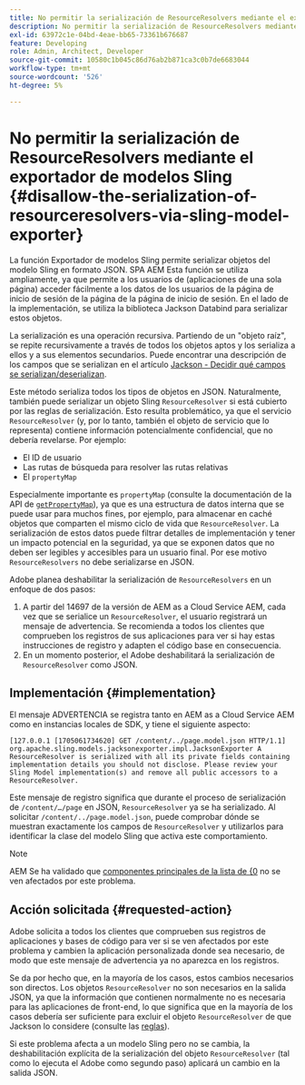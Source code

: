 ```yaml
---
title: No permitir la serialización de ResourceResolvers mediante el exportador de modelos Sling
description: No permitir la serialización de ResourceResolvers mediante el exportador de modelos Sling
exl-id: 63972c1e-04bd-4eae-bb65-73361b676687
feature: Developing
role: Admin, Architect, Developer
source-git-commit: 10580c1b045c86d76ab2b871ca3c0b7de6683044
workflow-type: tm+mt
source-wordcount: '526'
ht-degree: 5%

---
```


# No permitir la serialización de ResourceResolvers mediante el exportador de modelos Sling {#disallow-the-serialization-of-resourceresolvers-via-sling-model-exporter}

La función Exportador de modelos Sling permite serializar objetos del modelo Sling en formato JSON. SPA AEM Esta función se utiliza ampliamente, ya que permite a los usuarios de (aplicaciones de una sola página) acceder fácilmente a los datos de los usuarios de la página de inicio de sesión de la página de la página de inicio de sesión. En el lado de la implementación, se utiliza la biblioteca Jackson Databind para serializar estos objetos.

La serialización es una operación recursiva. Partiendo de un &quot;objeto raíz&quot;, se repite recursivamente a través de todos los objetos aptos y los serializa a ellos y a sus elementos secundarios. Puede encontrar una descripción de los campos que se serializan en el artículo [Jackson - Decidir qué campos se serializan/deserializan](https://www.baeldung.com/jackson-field-serializable-deserializable-or-not).

Este método serializa todos los tipos de objetos en JSON. Naturalmente, también puede serializar un objeto Sling `ResourceResolver` si está cubierto por las reglas de serialización. Esto resulta problemático, ya que el servicio `ResourceResolver` (y, por lo tanto, también el objeto de servicio que lo representa) contiene información potencialmente confidencial, que no debería revelarse. Por ejemplo:

* El ID de usuario
* Las rutas de búsqueda para resolver las rutas relativas
* El `propertyMap`

Especialmente importante es `propertyMap` (consulte la documentación de la API de [`getPropertyMap`](https://sling.apache.org/apidocs/sling12/org/apache/sling/api/resource/ResourceResolver.html#getPropertyMap--)), ya que es una estructura de datos interna que se puede usar para muchos fines, por ejemplo, para almacenar en caché objetos que comparten el mismo ciclo de vida que `ResourceResolver`. La serialización de estos datos puede filtrar detalles de implementación y tener un impacto potencial en la seguridad, ya que se exponen datos que no deben ser legibles y accesibles para un usuario final. Por ese motivo `ResourceResolvers` no debe serializarse en JSON.

Adobe planea deshabilitar la serialización de `ResourceResolvers` en un enfoque de dos pasos:

1. A partir del 14697 de la versión de AEM as a Cloud Service AEM, cada vez que se serialice un `ResourceResolver`, el usuario registrará un mensaje de advertencia. Se recomienda a todos los clientes que comprueben los registros de sus aplicaciones para ver si hay estas instrucciones de registro y adapten el código base en consecuencia.
1. En un momento posterior, el Adobe deshabilitará la serialización de `ResourceResolver` como JSON.

## Implementación {#implementation}

El mensaje ADVERTENCIA se registra tanto en AEM as a Cloud Service AEM como en instancias locales de SDK, y tiene el siguiente aspecto:

```text
[127.0.0.1 [1705061734620] GET /content/../page.model.json HTTP/1.1] org.apache.sling.models.jacksonexporter.impl.JacksonExporter A ResourceResolver is serialized with all its private fields containing implementation details you should not disclose. Please review your Sling Model implementation(s) and remove all public accessors to a ResourceResolver.
```

Este mensaje de registro significa que durante el proceso de serialización de `/content/…/page` en JSON, `ResourceResolver` ya se ha serializado. Al solicitar `/content/../page.model.json`, puede comprobar dónde se muestran exactamente los campos de `ResourceResolver` y utilizarlos para identificar la clase del modelo Sling que activa este comportamiento.


>[!NOTE]
>
>AEM Se ha validado que [componentes principales de la lista de {0](https://experienceleague.adobe.com/es/docs/experience-manager-core-components/using/introduction) no se ven afectados por este problema.

## Acción solicitada {#requested-action}

Adobe solicita a todos los clientes que comprueben sus registros de aplicaciones y bases de código para ver si se ven afectados por este problema y cambien la aplicación personalizada donde sea necesario, de modo que este mensaje de advertencia ya no aparezca en los registros.

Se da por hecho que, en la mayoría de los casos, estos cambios necesarios son directos. Los objetos `ResourceResolver` no son necesarios en la salida JSON, ya que la información que contienen normalmente no es necesaria para las aplicaciones de front-end, lo que significa que en la mayoría de los casos debería ser suficiente para excluir el objeto `ResourceResolver` de que Jackson lo considere (consulte las [reglas](https://www.baeldung.com/jackson-field-serializable-deserializable-or-not)).

Si este problema afecta a un modelo Sling pero no se cambia, la deshabilitación explícita de la serialización del objeto `ResourceResolver` (tal como lo ejecuta el Adobe como segundo paso) aplicará un cambio en la salida JSON.
